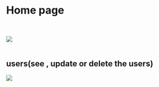 <h1> Home page </h1>
<br>
<br>
  <img src="https://github.com/Harshit9651/Admin-User-management/assets/130920101/8068ca3d-18cb-476b-a30b-6cceca6eddc">             
<br>
<br>
<h2> users(see , update or delete the users)</h2>
<img src="https://github.com/Harshit9651/Admin-User-management/assets/130920101/ea6b948d-f092-44ce-ab5f-e2845d98673a">
<br>
<br>
